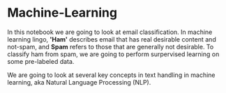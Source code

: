 # Machine-Learning

In this notebook we are going to look at email classification. In machine learning lingo, **'Ham'** describes email that has real desirable content and not-spam, and **Spam** refers to those that are generally not desirable. To classify ham from spam, we are going to perform surpervised learning on some pre-labeled data.

We are going to look at several key concepts in text handling in machine learning, aka Natural Language Processing (NLP). 


